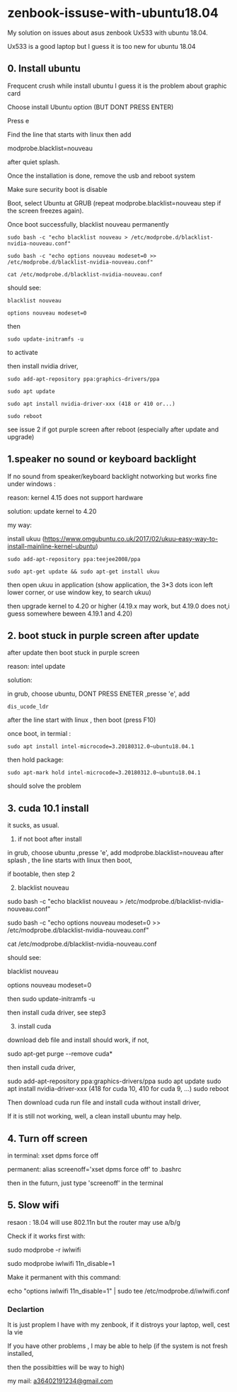 # zenbook-issuse-with-ubuntu18.04

My solution on issues about asus zenbook Ux533 with ubuntu 18.04.

Ux533 is a good laptop but I guess it is too new for ubuntu 18.04

## 0. Install ubuntu 
Frequcent crush while install ubuntu
I guess it is the problem about graphic card

Choose install Ubuntu option (BUT DONT PRESS ENTER)

Press e

Find the line that starts with linux then add 

modprobe.blacklist=nouveau

after quiet splash.

Once the installation is done, remove the usb and reboot system

Make sure security boot is disable

Boot, select Ubuntu at GRUB (repeat modprobe.blacklist=nouveau step if the screen freezes again).

Once boot successfully, blacklist nouveau permanently

    sudo bash -c "echo blacklist nouveau > /etc/modprobe.d/blacklist-nvidia-nouveau.conf"

    sudo bash -c "echo options nouveau modeset=0 >> /etc/modprobe.d/blacklist-nvidia-nouveau.conf"

    cat /etc/modprobe.d/blacklist-nvidia-nouveau.conf

should see:

    blacklist nouveau

    options nouveau modeset=0

then 

    sudo update-initramfs -u

to activate

then install nvidia driver, 

    sudo add-apt-repository ppa:graphics-drivers/ppa

    sudo apt update

    sudo apt install nvidia-driver-xxx (418 or 410 or...)

    sudo reboot

see issue 2 if got purple screen after reboot (especially after update and upgrade)

## 1.speaker no sound or keyboard backlight

If no sound from speaker/keyboard backlight notworking but works fine under windows :

reason: kernel 4.15 does not support hardware

solution: update kernel to 4.20

my way:

install ukuu (https://www.omgubuntu.co.uk/2017/02/ukuu-easy-way-to-install-mainline-kernel-ubuntu)

    sudo add-apt-repository ppa:teejee2008/ppa

    sudo apt-get update && sudo apt-get install ukuu
  
then open ukuu in application (show application, the 3*3 dots icon left lower corner, or use window key, to search ukuu)

then upgrade kernel to 4.20 or higher (4.19.x may work, but 4.19.0 does not,i guess somewhere beween 4.19.1 and 4.20) 


## 2. boot stuck in purple screen after update

after update then boot stuck in purple screen

reason: intel update

solution: 

in grub, choose ubuntu, DONT PRESS ENETER ,presse 'e', add   

    dis_ucode_ldr  
    
after the line start with linux , then boot (press F10)

once boot, in termial : 

    sudo apt install intel-microcode=3.20180312.0~ubuntu18.04.1 

then hold package:  

    sudo apt-mark hold intel-microcode=3.20180312.0~ubuntu18.04.1

should solve the problem

## 3. cuda 10.1 install 

it sucks, as usual.

1. if not boot after install 

in grub, choose ubuntu ,presse 'e', add  modprobe.blacklist=nouveau  after splash , the line starts with linux then boot,

if bootable, then step 2

2. blacklist nouveau

sudo bash -c "echo blacklist nouveau > /etc/modprobe.d/blacklist-nvidia-nouveau.conf"

sudo bash -c "echo options nouveau modeset=0 >> /etc/modprobe.d/blacklist-nvidia-nouveau.conf"

cat /etc/modprobe.d/blacklist-nvidia-nouveau.conf

should see:

blacklist nouveau

options nouveau modeset=0

then sudo update-initramfs -u

then install cuda driver, see step3

3. install cuda 

download deb file and install should work, if not, 

sudo apt-get purge --remove cuda*

then install cuda driver, 

sudo add-apt-repository ppa:graphics-drivers/ppa
sudo apt update
sudo apt install nvidia-driver-xxx (418 for cuda 10, 410 for cuda 9, ...)
sudo reboot

Then download cuda run file and install cuda without install driver,

If it is still not working, well, a clean install ubuntu may help.

## 4. Turn off screen 

in terminal: xset dpms force off

permanent: alias screenoff='xset dpms force off' to .bashrc

then in the futurn, just type 'screenoff' in the terminal 

## 5. Slow wifi
resaon : 18.04 will use 802.11n but the router may use a/b/g

Check if it works first with:

sudo modprobe -r iwlwifi

sudo modprobe iwlwifi 11n_disable=1

Make it permanent with this command:

echo "options iwlwifi 11n_disable=1" | sudo tee /etc/modprobe.d/iwlwifi.conf

### Declartion

It is just proplem I have with my zenbook, if it distroys your laptop, well, cest la vie

If you have other problems , I may be able to help (if the system is not fresh installed, 

then the possibitties will be way to high)

my mail: a36402191234@gmail.com



